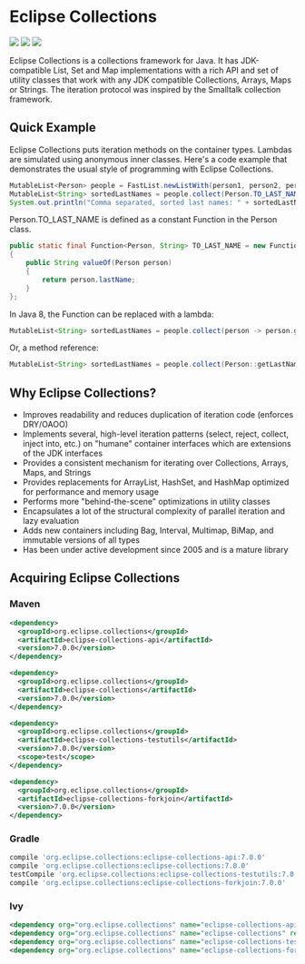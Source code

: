 # Eclipse Collections

[![][maven img]][maven]
[![][license-epl img]][license-epl]
[![][license-edl img]][license-edl]

Eclipse Collections is a collections framework for Java. It has JDK-compatible List, Set and Map implementations with a rich API and set of utility classes that work with any JDK compatible Collections, Arrays, Maps or Strings. The iteration protocol was inspired by the Smalltalk collection framework.

## Quick Example
Eclipse Collections puts iteration methods on the container types. Lambdas are simulated using anonymous inner classes. Here's a code example that demonstrates the usual style of programming with Eclipse Collections.

```java
MutableList<Person> people = FastList.newListWith(person1, person2, person3);
MutableList<String> sortedLastNames = people.collect(Person.TO_LAST_NAME).sortThis();
System.out.println("Comma separated, sorted last names: " + sortedLastNames.makeString());
```

Person.TO_LAST_NAME is defined as a constant Function in the Person class.

```java
public static final Function<Person, String> TO_LAST_NAME = new Function<Person, String>()
{
    public String valueOf(Person person)
    {
        return person.lastName;
    }
};

```
In Java 8, the Function can be replaced with a lambda:

```java
MutableList<String> sortedLastNames = people.collect(person -> person.getLastName()).sortThis();
```

Or, a method reference:

```java
MutableList<String> sortedLastNames = people.collect(Person::getLastName).sortThis();
```

## Why Eclipse Collections?
* Improves readability and reduces duplication of iteration code (enforces DRY/OAOO)
* Implements several, high-level iteration patterns (select, reject, collect, inject into, etc.) on "humane" container interfaces which are extensions of the JDK interfaces
* Provides a consistent mechanism for iterating over Collections, Arrays, Maps, and Strings
* Provides replacements for ArrayList, HashSet, and HashMap optimized for performance and memory usage
* Performs more "behind-the-scene" optimizations in utility classes
* Encapsulates a lot of the structural complexity of parallel iteration and lazy evaluation
* Adds new containers including Bag, Interval, Multimap, BiMap, and immutable versions of all types
* Has been under active development since 2005 and is a mature library

## Acquiring Eclipse Collections

### Maven
```xml
<dependency>
  <groupId>org.eclipse.collections</groupId>
  <artifactId>eclipse-collections-api</artifactId>
  <version>7.0.0</version>
</dependency>

<dependency>
  <groupId>org.eclipse.collections</groupId>
  <artifactId>eclipse-collections</artifactId>
  <version>7.0.0</version>
</dependency>

<dependency>
  <groupId>org.eclipse.collections</groupId>
  <artifactId>eclipse-collections-testutils</artifactId>
  <version>7.0.0</version>
  <scope>test</scope>
</dependency>

<dependency>
  <groupId>org.eclipse.collections</groupId>
  <artifactId>eclipse-collections-forkjoin</artifactId>
  <version>7.0.0</version>
</dependency>
```

### Gradle

```groovy
compile 'org.eclipse.collections:eclipse-collections-api:7.0.0'
compile 'org.eclipse.collections:eclipse-collections:7.0.0'
testCompile 'org.eclipse.collections:eclipse-collections-testutils:7.0.0'
compile 'org.eclipse.collections:eclipse-collections-forkjoin:7.0.0'
```

### Ivy

```xml
<dependency org="org.eclipse.collections" name="eclipse-collections-api" rev="7.0.0" />
<dependency org="org.eclipse.collections" name="eclipse-collections" rev="7.0.0" />
<dependency org="org.eclipse.collections" name="eclipse-collections-testutils" rev="7.0.0" />
<dependency org="org.eclipse.collections" name="eclipse-collections-forkjoin" rev="7.0.0"/>
```


[maven]:http://search.maven.org/#search|gav|1|g:"org.eclipse.collections"%20AND%20a:"eclipse-collections"
[maven img]:https://maven-badges.herokuapp.com/maven-central/org.eclipse.collections/eclipse-collections/badge.svg

[license-epl]:LICENSE-EPL-1.0.txt
[license-epl img]:https://img.shields.io/badge/License-EPL-blue.svg

[license-edl]:LICENSE-EDL-1.0.txt
[license-edl img]:https://img.shields.io/badge/License-EDL-blue.svg
